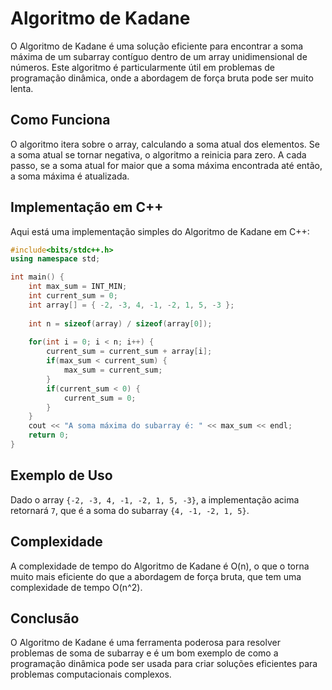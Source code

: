 # Algoritmo de Kadane

O Algoritmo de Kadane é uma solução eficiente para encontrar a soma máxima de um subarray contíguo dentro de um array unidimensional de números. Este algoritmo é particularmente útil em problemas de programação dinâmica, onde a abordagem de força bruta pode ser muito lenta.

## Como Funciona

O algoritmo itera sobre o array, calculando a soma atual dos elementos. Se a soma atual se tornar negativa, o algoritmo a reinicia para zero. A cada passo, se a soma atual for maior que a soma máxima encontrada até então, a soma máxima é atualizada.

## Implementação em C++

Aqui está uma implementação simples do Algoritmo de Kadane em C++:

```cpp
#include<bits/stdc++.h>
using namespace std;

int main() {
    int max_sum = INT_MIN;
    int current_sum = 0;
    int array[] = { -2, -3, 4, -1, -2, 1, 5, -3 };
    
    int n = sizeof(array) / sizeof(array[0]);
    
    for(int i = 0; i < n; i++) {
        current_sum = current_sum + array[i];
        if(max_sum < current_sum) {
            max_sum = current_sum;
        }
        if(current_sum < 0) {
            current_sum = 0;
        }
    }
    cout << "A soma máxima do subarray é: " << max_sum << endl;
    return 0;
}
```

## Exemplo de Uso

Dado o array `{-2, -3, 4, -1, -2, 1, 5, -3}`, a implementação acima retornará `7`, que é a soma do subarray `{4, -1, -2, 1, 5}`.

## Complexidade

A complexidade de tempo do Algoritmo de Kadane é O(n), o que o torna muito mais eficiente do que a abordagem de força bruta, que tem uma complexidade de tempo O(n^2).

## Conclusão

O Algoritmo de Kadane é uma ferramenta poderosa para resolver problemas de soma de subarray e é um bom exemplo de como a programação dinâmica pode ser usada para criar soluções eficientes para problemas computacionais complexos.
